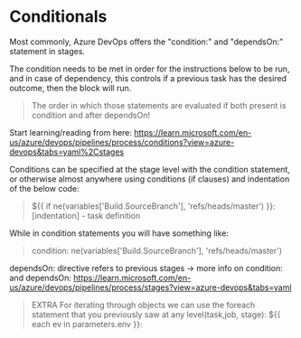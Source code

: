 # Conditionals

Most commonly, Azure DevOps offers the "condition:" and "dependsOn:" statement in stages.

The condition needs to be met in order for the instructions below to be run, and in case of dependency, this controls if a previous task has the desired outcome, then the block will run.

> The order in which those statements are evaluated if both present is condition and after dependsOn!

Start learning/reading from here: https://learn.microsoft.com/en-us/azure/devops/pipelines/process/conditions?view=azure-devops&tabs=yaml%2Cstages 

Conditions can be specified at the stage level with the condition statement, or otherwise almost anywhere using conditions (if clauses) and indentation of the below code:

> ${{ if ne(variables['Build.SourceBranch'], 'refs/heads/master') }}:
>  [indentation] - task definition

While in condition statements you will have something like:

> condition: ne(variables['Build.SourceBranch'], 'refs/heads/master')

dependsOn: directive refers to previous stages -> more info on condition: and dependsOn: https://learn.microsoft.com/en-us/azure/devops/pipelines/process/stages?view=azure-devops&tabs=yaml 


> EXTRA
> For iterating through objects we can use the foreach statement that you previously saw at any level(task,job, stage):
> ${{ each ev in parameters.env }}: